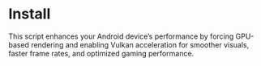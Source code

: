 # Install
This script enhances your Android device’s performance by forcing GPU-based rendering  and enabling Vulkan acceleration for smoother visuals, faster frame rates, and  optimized gaming performance.
